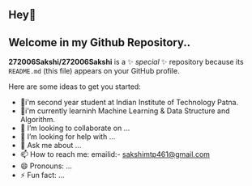 ## Hey👋 
## Welcome in my Github Repository..


**272006Sakshi/272006Sakshi** is a ✨ _special_ ✨ repository because its `README.md` (this file) appears on your GitHub profile.

Here are some ideas to get you started:
- 🔭i'm second year student at Indian Institute of Technology Patna.
- 🌱i'm currently learninh Machine Learning & Data Structure and Algorithm.
- 👯 I’m looking to collaborate on ...
- 🤔 I’m looking for help with ...
- 💬 Ask me about ...
- 📫 How to reach me: emailid:- sakshimtp461@gmail.com
- 😄 Pronouns: ...
- ⚡ Fun fact: ...
  

